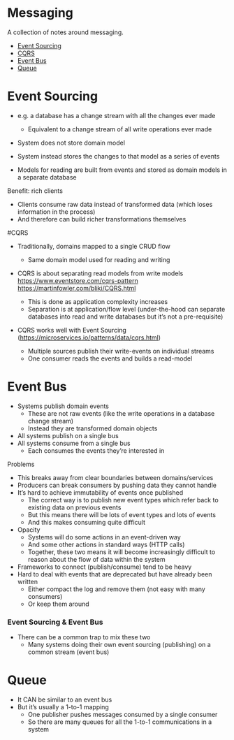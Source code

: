 # Messaging

A collection of notes around messaging.

- [Event Sourcing](#event-sourcing)
- [CQRS](#cqrs)
- [Event Bus](#event-bus)
- [Queue](#queue)

# Event Sourcing

- e.g. a database has a change stream with all the changes ever made
  - Equivalent to a change stream of all write operations ever made


- System does not store domain model
- System instead stores the changes to that model as a series of events
- Models for reading are built from events and stored as domain models in a separate database


Benefit: rich clients
- Clients consume raw data instead of transformed data (which loses information in the process)
- And therefore can build richer transformations themselves

#CQRS

- Traditionally, domains mapped to a single CRUD flow
  - Same domain model used for reading and writing


- CQRS is about separating read models from write models
  https://www.eventstore.com/cqrs-pattern
  https://martinfowler.com/bliki/CQRS.html
  - This is done as application complexity increases
  - Separation is at application/flow level (under-the-hood can separate databases into read and write databases but it’s not a pre-requisite)


- CQRS works well with Event Sourcing (https://microservices.io/patterns/data/cqrs.html)
  - Multiple sources publish their write-events on individual streams
  - One consumer reads the events and builds a read-model

# Event Bus

- Systems publish domain events
  - These are not raw events (like the write operations in a database change stream)
  - Instead they are transformed domain objects
- All systems publish on a single bus
- All systems consume from a single bus
  - Each consumes the events they’re interested in


Problems
- This breaks away from clear boundaries between domains/services
- Producers can break consumers by pushing data they cannot handle
- It’s hard to achieve immutability of events once published
  - The correct way is to publish new event types which refer back to existing data on previous events
  - But this means there will be lots of event types and lots of events
  - And this makes consuming quite difficult
- Opacity
  - Systems will do some actions in an event-driven way
  - And some other actions in standard ways (HTTP calls)
  - Together, these two means it will become increasingly difficult to reason about the flow of data within the system
- Frameworks to connect (publish/consume) tend to be heavy
- Hard to deal with events that are deprecated but have already been written
  - Either compact the log and remove them (not easy with many consumers)
  - Or keep them around

### Event Sourcing & Event Bus

- There can be a common trap to mix these two
  - Many systems doing their own event sourcing (publishing) on a common stream (event bus)


# Queue

- It CAN be similar to an event bus
- But it’s usually a 1-to-1 mapping
  - One publisher pushes messages consumed by a single consumer
  - So there are many queues for all the 1-to-1 communications in a system


